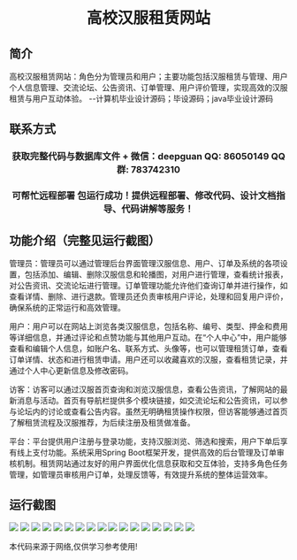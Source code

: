 <p><h1 align="center">高校汉服租赁网站</h1></p>

## 简介
高校汉服租赁网站：角色分为管理员和用户；主要功能包括汉服租赁与管理、用户个人信息管理、交流论坛、公告资讯、订单管理、用户评价管理，实现高效的汉服租赁与用户互动体验。    --计算机毕业设计源码；毕设源码；java毕业设计源码


## 联系方式
<p><h3 align="center">获取完整代码与数据库文件 + 微信：deepguan QQ: 86050149 QQ群: 783742310</h3></p>
<p><h3 align="center">可帮忙远程部署 包运行成功！提供远程部署、修改代码、设计文档指导、代码讲解等服务！</h3></p>

## 功能介绍（完整见运行截图）
管理员：管理员可以通过管理后台界面管理汉服信息、用户、订单及系统的各项设置，包括添加、编辑、删除汉服信息和轮播图，对用户进行管理，查看统计报表，对公告资讯、交流论坛进行管理。订单管理功能允许他们查询订单并进行操作，如查看详情、删除、进行退款。管理员还负责审核用户评论，处理和回复用户评价，确保系统的正常运行和高效管理。

用户：用户可以在网站上浏览各类汉服信息，包括名称、编号、类型、押金和费用等详细信息，并通过评论和点赞功能与其他用户互动。在“个人中心”中，用户能够查看和编辑个人信息，如账户名、联系方式、头像等，也可以管理租赁订单，查看订单详情、状态和进行租赁申请。用户还可以收藏喜欢的汉服，查看租赁记录，并通过个人中心更新信息及修改密码。

访客：访客可以通过汉服首页查询和浏览汉服信息，查看公告资讯，了解网站的最新消息与活动。首页有导航栏提供多个模块链接，如交流论坛和公告资讯，可以参与论坛内的讨论或查看公告内容。虽然无明确租赁操作权限，但访客能够通过首页了解租赁流程及汉服推荐，为后续注册及租赁做准备。

平台：平台提供用户注册与登录功能，支持汉服浏览、筛选和搜索，用户下单后享有线上支付功能。系统采用Spring Boot框架开发，提供高效的后台管理及订单审核机制。租赁网站通过友好的用户界面优化信息获取和交互体验，支持多角色任务管理，如管理员审核用户订单，处理反馈等，有效提升系统的整体运营效率。


## 运行截图
![](https://bs-1329754181.cos.ap-shanghai.myqcloud.com/spring/GaoXiaoHanFuZhengLiWangZhan/img/001.jpg)
![](https://bs-1329754181.cos.ap-shanghai.myqcloud.com/spring/GaoXiaoHanFuZhengLiWangZhan/img/002.jpg)
![](https://bs-1329754181.cos.ap-shanghai.myqcloud.com/spring/GaoXiaoHanFuZhengLiWangZhan/img/003.jpg)
![](https://bs-1329754181.cos.ap-shanghai.myqcloud.com/spring/GaoXiaoHanFuZhengLiWangZhan/img/004.jpg)
![](https://bs-1329754181.cos.ap-shanghai.myqcloud.com/spring/GaoXiaoHanFuZhengLiWangZhan/img/005.jpg)
![](https://bs-1329754181.cos.ap-shanghai.myqcloud.com/spring/GaoXiaoHanFuZhengLiWangZhan/img/006.jpg)
![](https://bs-1329754181.cos.ap-shanghai.myqcloud.com/spring/GaoXiaoHanFuZhengLiWangZhan/img/007.jpg)
![](https://bs-1329754181.cos.ap-shanghai.myqcloud.com/spring/GaoXiaoHanFuZhengLiWangZhan/img/008.jpg)
![](https://bs-1329754181.cos.ap-shanghai.myqcloud.com/spring/GaoXiaoHanFuZhengLiWangZhan/img/009.jpg)
![](https://bs-1329754181.cos.ap-shanghai.myqcloud.com/spring/GaoXiaoHanFuZhengLiWangZhan/img/010.jpg)
![](https://bs-1329754181.cos.ap-shanghai.myqcloud.com/spring/GaoXiaoHanFuZhengLiWangZhan/img/011.jpg)
![](https://bs-1329754181.cos.ap-shanghai.myqcloud.com/spring/GaoXiaoHanFuZhengLiWangZhan/img/012.jpg)
![](https://bs-1329754181.cos.ap-shanghai.myqcloud.com/spring/GaoXiaoHanFuZhengLiWangZhan/img/013.jpg)
![](https://bs-1329754181.cos.ap-shanghai.myqcloud.com/spring/GaoXiaoHanFuZhengLiWangZhan/img/014.jpg)
![](https://bs-1329754181.cos.ap-shanghai.myqcloud.com/spring/GaoXiaoHanFuZhengLiWangZhan/img/015.jpg)
![](https://bs-1329754181.cos.ap-shanghai.myqcloud.com/spring/GaoXiaoHanFuZhengLiWangZhan/img/016.jpg)
![](https://bs-1329754181.cos.ap-shanghai.myqcloud.com/spring/GaoXiaoHanFuZhengLiWangZhan/img/017.jpg)

<p>本代码来源于网络,仅供学习参考使用!</p>
